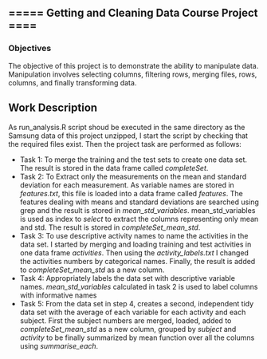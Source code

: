 ## ===== Getting and Cleaning Data Course Project ====
### Objectives
The objective of this project is to demonstrate the ability to manipulate data. Manipulation involves selecting columns, filtering rows, merging files, rows, columns, and finally transforming data.

## Work Description
As run_analysis.R script shoud be executed in the same directory as the Samsung data of this project unzipped, I start the script by checking that the required files exist. Then the project task are performed as follows:

* Task 1: To merge the training and the test sets to create one data set. The result is stored in the data frame called *completeSet*.
* Task 2: To Extract only the measurements on the mean and standard deviation for each measurement. As variable names are stored in *features.txt*, this file is loaded into a data frame called *features*. The features dealing with means and standard deviations are searched using grep and the result is stored in *mean_std_variables*. mean_std_variables is used as index to *select* to extract the columns representing only mean and std. The result is stored in *completeSet_mean_std*. 
* Task 3: To use descriptive activity names to name the activities in the data set. I started by merging and loading training and test activities in one data frame *activities*. Then using the *activity_labels.txt* I changed the activities numbers by categorical names. Finally, the result is added to *completeSet_mean_std* as a new column.
* Task 4: Appropriately labels the data set with descriptive variable names. *mean_std_variables* calculated in task 2 is used to label columns with informative names
* Task 5: From the data set in step 4, creates a second, independent tidy data set with the average of each variable for each activity and each subject. First the subject numbers are merged, loaded, added to *completeSet_mean_std* as a new column, grouped by *subject* and *activity* to be finally summarized by mean function over all the columns using *summarise_each*.
